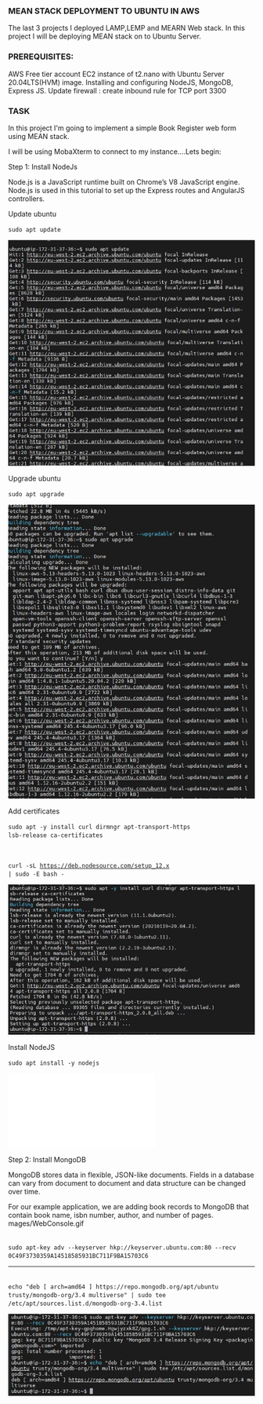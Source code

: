 ### MEAN STACK DEPLOYMENT TO UBUNTU IN AWS

The last 3 projects I deployed LAMP,LEMP and MEARN Web stack. In this project I will be deploying MEAN stack on to Ubuntu Server.

### PREREQUISITES:
AWS Free tier account
EC2 instance of t2.nano with Ubuntu Server 20.04LTS(HVM) image. 
Installing and configuring NodeJS, MongoDB, Express JS.
Update firewall : create inbound rule for TCP port 3300

### TASK

In this project I'm going to implement a simple Book Register web form using MEAN stack.

I will be using MobaXterm to connect to my instance....Lets begin:

Step 1: Install NodeJs

Node.js is a JavaScript runtime built on Chrome’s V8 JavaScript engine. Node.js is used in this tutorial to set up the Express routes and AngularJS controllers.

Update ubuntu

<code>sudo apt update</code>

![alt text](./Images/sudo%20update.JPG)

Upgrade ubuntu

<code>sudo apt upgrade</code>

![alt text](./Images/sudo%20apt%20upgrade.JPG)

Add certificates

<code>sudo apt -y install curl dirmngr apt-transport-https lsb-release ca-certificates

curl -sL https://deb.nodesource.com/setup_12.x | sudo -E bash -
</code>

![alt text](./Images/add%20certificates.JPG)

Install NodeJS

<code>sudo apt install -y nodejs</code>

![alt text](./Images/install%20Node.JS)

Step 2: Install MongoDB

MongoDB stores data in flexible, JSON-like documents. Fields in a database can vary from document to document and data structure can be changed over time. 

For our example application, we are adding book records to MongoDB that contain book name, isbn number, author, and number of pages.
mages/WebConsole.gif

<code>
sudo apt-key adv --keyserver hkp://keyserver.ubuntu.com:80 --recv 0C49F3730359A14518585931BC711F9BA15703C6
</code>

---

<code>
echo "deb [ arch=amd64 ] https://repo.mongodb.org/apt/ubuntu trusty/mongodb-org/3.4 multiverse" | sudo tee /etc/apt/sources.list.d/mongodb-org-3.4.list
</code>



![alt text](./Images/Json%20code.JPG)